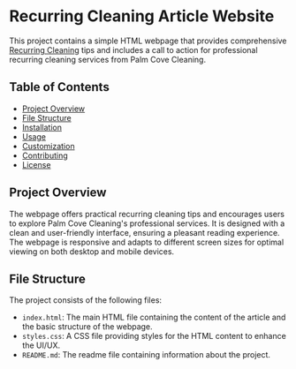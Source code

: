 # Recurring Cleaning Article Website

This project contains a simple HTML webpage that provides comprehensive <a href=https://maps.app.goo.gl/3egv2KCdTkknYnoC7>Recurring Cleaning</a> tips and includes a call to action for professional recurring cleaning services from Palm Cove Cleaning.

## Table of Contents

- [Project Overview](#project-overview)
- [File Structure](#file-structure)
- [Installation](#installation)
- [Usage](#usage)
- [Customization](#customization)
- [Contributing](#contributing)
- [License](#license)

## Project Overview

The webpage offers practical recurring cleaning tips and encourages users to explore Palm Cove Cleaning's professional services. It is designed with a clean and user-friendly interface, ensuring a pleasant reading experience. The webpage is responsive and adapts to different screen sizes for optimal viewing on both desktop and mobile devices.

## File Structure

The project consists of the following files:


- `index.html`: The main HTML file containing the content of the article and the basic structure of the webpage.
- `styles.css`: A CSS file providing styles for the HTML content to enhance the UI/UX.
- `README.md`: The readme file containing information about the project.

